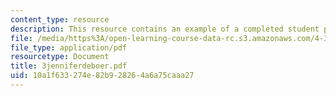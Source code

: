 ```yaml
---
content_type: resource
description: This resource contains an example of a completed student project.
file: /media/https%3A/open-learning-course-data-rc.s3.amazonaws.com/4-301-introduction-to-the-visual-arts-spring-2007/10a1f633274e82b928264a6a75caaa27_3jenniferdeboer.pdf
file_type: application/pdf
resourcetype: Document
title: 3jenniferdeboer.pdf
uid: 10a1f633-274e-82b9-2826-4a6a75caaa27
---
```

